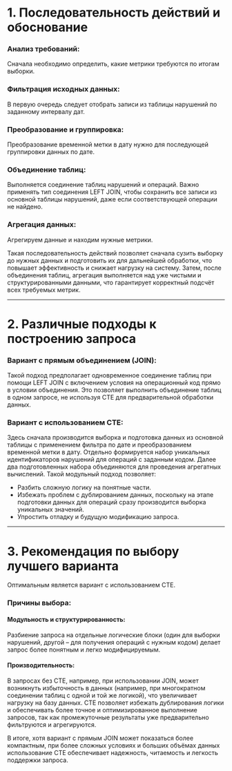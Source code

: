 # 1. Последовательность действий и обоснование

### Анализ требований:
Сначала необходимо определить, какие метрики требуются по итогам выборки.

### Фильтрация исходных данных:
В первую очередь следует отобрать записи из таблицы нарушений по заданному интервалу дат.

### Преобразование и группировка:
Преобразование временной метки в дату нужно для последующей группировки данных по дате.

### Объединение таблиц:
Выполняется соединение таблиц нарушений и операций. Важно применять тип соединения LEFT JOIN, чтобы сохранить все записи из основной таблицы нарушений, даже если соответствующей операции не найдено.

### Агрегация данных:
Агрегируем данные и находим нужные метрики.

Такая последовательность действий позволяет сначала сузить выборку до нужных данных и подготовить их для дальнейшей обработки, что повышает эффективность и снижает нагрузку на систему. Затем, после объединения таблиц, агрегация выполняется над уже чистыми и структурированными данными, что гарантирует корректный подсчёт всех требуемых метрик.

---

# 2. Различные подходы к построению запроса

### Вариант с прямым объединением (JOIN):
Такой подход предполагает одновременное соединение таблиц при помощи LEFT JOIN с включением условия на операционный код прямо в условии объединения. Это позволяет выполнить объединение таблиц в одном запросе, не используя CTE для предварительной обработки данных.

### Вариант с использованием CTE:
Здесь сначала производится выборка и подготовка данных из основной таблицы с применением фильтра по дате и преобразованием временной метки в дату. Отдельно формируется набор уникальных идентификаторов нарушений для операций с заданным кодом. Далее два подготовленных набора объединяются для проведения агрегатных вычислений. Такой модульный подход позволяет:

- Разбить сложную логику на понятные части.
- Избежать проблем с дублированием данных, поскольку на этапе подготовки данных для операций сразу производится выборка уникальных значений.
- Упростить отладку и будущую модификацию запроса.

---

# 3. Рекомендация по выбору лучшего варианта

Оптимальным является вариант с использованием CTE.

### Причины выбора:

#### Модульность и структурированность:
Разбиение запроса на отдельные логические блоки (один для выборки нарушений, другой – для получения операций с нужным кодом) делает запрос более понятным и легко модифицируемым.

#### Производительность:
В запросах без CTE, например, при использовании JOIN, может возникнуть избыточность в данных (например, при многократном соединении таблиц с одной и той же логикой), что увеличивает нагрузку на базу данных. CTE позволяет избежать дублирования логики и обеспечивать более точное и оптимизированное выполнение запросов, так как промежуточные результаты уже предварительно фильтруются и агрегируются.

В итоге, хотя вариант с прямым JOIN может показаться более компактным, при более сложных условиях и больших объёмах данных использование CTE обеспечивает надежность, читаемость и легкость поддержки запроса.
